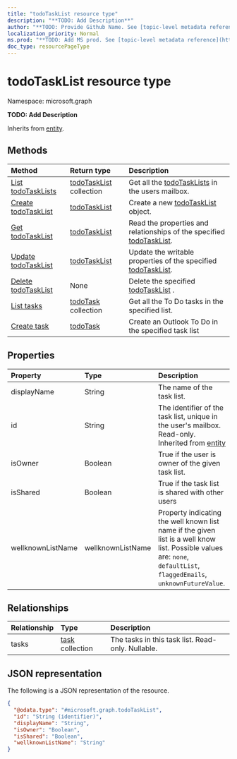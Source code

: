 ```yaml
---
title: "todoTaskList resource type"
description: "**TODO: Add Description**"
author: "**TODO: Provide Github Name. See [topic-level metadata reference](https://msgo.azurewebsites.net/add/document/guidelines/metadata.html#topic-level-metadata)**"
localization_priority: Normal
ms.prod: "**TODO: Add MS prod. See [topic-level metadata reference](https://msgo.azurewebsites.net/add/document/guidelines/metadata.html#topic-level-metadata)**"
doc_type: resourcePageType
---
```


# todoTaskList resource type

Namespace: microsoft.graph

**TODO: Add Description**


Inherits from [entity](../resources/entity.md).

## Methods
|Method|Return type|Description|
|:---|:---|:---|
|[List todoTaskLists](../api/todoTaskList-list.md)|[todoTaskList](../resources/todoTaskList.md) collection|Get all the [todoTaskLists](../resources/todoTaskList.md) in the users mailbox.|
|[Create todoTaskList](../api/todoTaskList-post-lists.md)|[todoTaskList](../resources/todoTaskList.md)|Create a new [todoTaskList](../resources/todoTaskList.md) object.|
|[Get todoTaskList](../api/todoTaskList-get.md)|[todoTaskList](../resources/todoTaskList.md)|Read the properties and relationships of the specified [todoTaskList](../resources/todoTaskList.md).|
|[Update todoTaskList](../api/todoTaskList-update.md)|[todoTaskList](../resources/todoTaskList.md)| Update the writable properties of the specified [todoTaskList](../resources/todoTaskList.md).|
|[Delete todoTaskList](../api/todoTaskList-delete.md)|None| Delete the specified [todoTaskList](../resources/todoTaskList.md) .|
|[List tasks](../api/todoTaskList-list-tasks.md)|[todoTask](../resources/task.md) collection|Get all the To Do tasks in the specified list.|
|[Create task](../api/todoTaskList-post-tasks.md)|[todoTask](../resources/task.md)| Create an Outlook To Do in the specified task list|

## Properties
|Property|Type|Description|
|:---|:---|:---|
|displayName|String|The name of the task list.|
|id|String| The identifier of the task list, unique in the user's mailbox. Read-only. Inherited from [entity](../resources/entity.md)|
|isOwner|Boolean| True if the user is owner of the given task list.|
|isShared|Boolean| True if the task list is shared with other users|
|wellknownListName|wellknownListName| Property indicating the well known list name if the given list is a well know list. Possible values are: `none`, `defaultList`, `flaggedEmails`, `unknownFutureValue`.|

## Relationships
|Relationship|Type|Description|
|:---|:---|:---|
|tasks|[task](../resources/task.md) collection|The tasks in this task list. Read-only. Nullable.|

## JSON representation
The following is a JSON representation of the resource.
<!-- {
  "blockType": "resource",
  "keyProperty": "id",
  "@odata.type": "microsoft.graph.todoTaskList",
  "baseType": "microsoft.graph.entity",
  "openType": false
}
-->
``` json
{
  "@odata.type": "#microsoft.graph.todoTaskList",
  "id": "String (identifier)",
  "displayName": "String",
  "isOwner": "Boolean",
  "isShared": "Boolean",
  "wellknownListName": "String"
}
```

